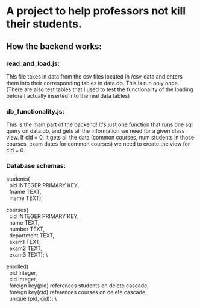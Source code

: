 # A project to help professors not kill their students. 

## How the backend works: 

### read_and_load.js: 
This file takes in data from the csv files located in /csv_data and enters them into their corresponding tables in data.db. This is run only once. (There are also test tables that I used to test the functionality of the loading before I actually inserted into the real data tables)

### db_functionality.js: 
This is the main part of the backend! It's just one function that runs one sql query on data.db, and gets all the information we need for a given class view. If cid = 0, it gets all the data (common courses, num students in those courses, exam dates for common courses) we need to create the view for cid = 0. 

### Database schemas:
students(\
&nbsp;   pid INTEGER PRIMARY KEY, \
&nbsp;   fname TEXT, \
&nbsp;   lname TEXT); 

courses(\
&nbsp;    cid INTEGER PRIMARY KEY, \
&nbsp;    name TEXT, \
&nbsp;    number TEXT, \
&nbsp;    department TEXT, \
&nbsp;    exam1 TEXT, \
&nbsp;    exam2 TEXT, \
&nbsp;    exam3 TEXT); \

enrolled(\
&nbsp;    pid integer, \
&nbsp;    cid integer, \
&nbsp;    foreign key(pid) references students on delete cascade, \
&nbsp;    foreign key(cid) references courses on delete cascade, \
&nbsp;    unique (pid, cid)); \
